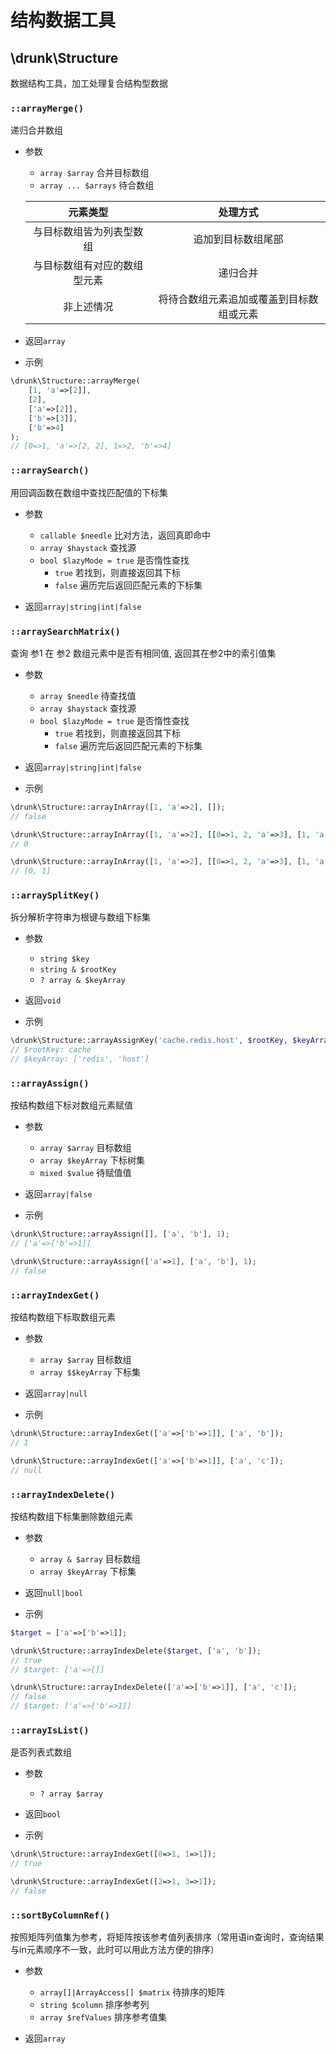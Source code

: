 # 结构数据工具


## \drunk\Structure

数据结构工具，加工处理复合结构型数据


### `::arrayMerge()`
递归合并数组

- 参数
  - `array $array` 合并目标数组
  - `array ... $arrays` 待合数组
    
  元素类型 | 处理方式
  :--: | :--:
  与目标数组皆为列表型数组 | 追加到目标数组尾部
  与目标数组有对应的数组型元素 | 递归合并
  非上述情况 | 将待合数组元素追加或覆盖到目标数组或元素

- 返回`array`

- 示例
```php
\drunk\Structure::arrayMerge(
    [1, 'a'=>[2]],
    [2],
    ['a'=>[2]],
    ['b'=>[3]],
    ['b'=>4]
);
// [0=>1, 'a'=>[2, 2], 1=>2, 'b'=>4]
```


### `::arraySearch()`
用回调函数在数组中查找匹配值的下标集

- 参数
  - `callable $needle` 比对方法，返回真即命中
  - `array $haystack` 查找源
  - `bool $lazyMode = true` 是否惰性查找
    - `true` 若找到，则直接返回其下标
    - `false` 遍历完后返回匹配元素的下标集

- 返回`array|string|int|false`


### `::arraySearchMatrix()`
查询 参1 在 参2 数组元素中是否有相同值, 返回其在参2中的索引值集

- 参数
  - `array $needle` 待查找值
  - `array $haystack` 查找源
  - `bool $lazyMode = true` 是否惰性查找
    - `true` 若找到，则直接返回其下标
    - `false` 遍历完后返回匹配元素的下标集

- 返回`array|string|int|false`

- 示例
```php
\drunk\Structure::arrayInArray([1, 'a'=>2], []);
// false

\drunk\Structure::arrayInArray([1, 'a'=>2], [[0=>1, 2, 'a'=>3], [1, 'a'=>2]]);
// 0

\drunk\Structure::arrayInArray([1, 'a'=>2], [[0=>1, 2, 'a'=>3], [1, 'a'=>2]], false);
// [0, 1]
```


### `::arraySplitKey()`
拆分解析字符串为根键与数组下标集

- 参数
  - `string $key`
  - `string & $rootKey`
  - `? array & $keyArray`

- 返回`void`

- 示例
```php
\drunk\Structure::arrayAssignKey('cache.redis.host', $rootKey, $keyArray);
// $rootKey: cache
// $keyArray: ['redis', 'host']
```


### `::arrayAssign()`
按结构数组下标对数组元素赋值

- 参数
  - `array $array` 目标数组
  - `array $keyArray` 下标树集
  - `mixed $value` 待赋值值

- 返回`array|false`

- 示例
```php
\drunk\Structure::arrayAssign([], ['a', 'b'], 1);
// ['a'=>['b'=>1]]

\drunk\Structure::arrayAssign(['a'=>1], ['a', 'b'], 1);
// false
```


### `::arrayIndexGet()`
按结构数组下标取数组元素

- 参数
  - `array $array` 目标数组
  - `array $$keyArray` 下标集

- 返回`array|null`

- 示例
```php
\drunk\Structure::arrayIndexGet(['a'=>['b'=>1]], ['a', 'b']);
// 1

\drunk\Structure::arrayIndexGet(['a'=>['b'=>1]], ['a', 'c']);
// null
```


### `::arrayIndexDelete()`
按结构数组下标集删除数组元素

- 参数
  - `array & $array` 目标数组
  - `array $keyArray` 下标集

- 返回`null|bool`

- 示例
```php
$target = ['a'=>['b'=>1]];

\drunk\Structure::arrayIndexDelete($target, ['a', 'b']);
// true
// $target: ['a'=>[]]

\drunk\Structure::arrayIndexDelete(['a'=>['b'=>1]], ['a', 'c']);
// false
// $target: ['a'=>['b'=>1]]
```


### `::arrayIsList()`
是否列表式数组

- 参数
  - `? array $array`

- 返回`bool`

- 示例
```php
\drunk\Structure::arrayIndexGet([0=>1, 1=>1]);
// true

\drunk\Structure::arrayIndexGet([2=>1, 3=>1]);
// false
```


### `::sortByColumnRef()`
按照矩阵列值集为参考，将矩阵按该参考值列表排序（常用语in查询时，查询结果与in元素顺序不一致，此时可以用此方法方便的排序）

- 参数
  - `array[]|ArrayAccess[] $matrix` 待排序的矩阵
  - `string $column` 排序参考列
  - `array $refValues` 排序参考值集

- 返回`array`
